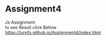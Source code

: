 # Assignment4
Js Assignment <br>
to see Result click Bellow <br>
https://lurnfx.github.io/Assignment4/index.html

